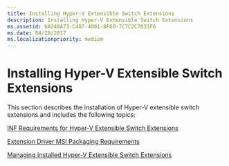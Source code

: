 ```yaml
---
title: Installing Hyper-V Extensible Switch Extensions
description: Installing Hyper-V Extensible Switch Extensions
ms.assetid: 6A240A73-C487-4001-8F60-7C7C2C7031F6
ms.date: 04/20/2017
ms.localizationpriority: medium
---
```


# Installing Hyper-V Extensible Switch Extensions


This section describes the installation of Hyper-V extensible switch extensions and includes the following topics:

[INF Requirements for Hyper-V Extensible Switch Extensions](inf-requirements-for-hyper-v-extensions.md)

[Extension Driver MSI Packaging Requirements](extension-driver-msi-packaging-requirements.md)

[Managing Installed Hyper-V Extensible Switch Extensions](managing-installed-hyper-v-extensions.md)

 

 





